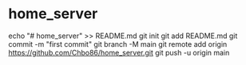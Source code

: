 # home_server

echo "# home_server" >> README.md
git init
git add README.md
git commit -m "first commit"
git branch -M main
git remote add origin https://github.com/Chbo86/home_server.git
git push -u origin main